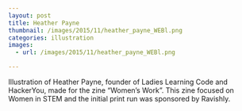 ```yaml
---
layout: post
title: Heather Payne
thumbnail: /images/2015/11/heather_payne_WEBl.png
categories: illustration
images:
  - url: /images/2015/11/heather_payne_WEBl.png

---
```


Illustration of Heather Payne, founder of Ladies Learning Code and HackerYou, made for the zine &#8220;Women&#8217;s Work&#8221;. This zine focused on Women in STEM and the initial print run was sponsored by Ravishly.